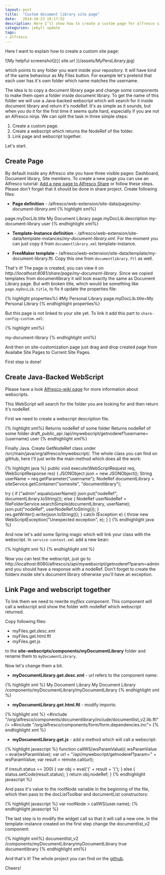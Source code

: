 ```yaml
---
layout: post
title:  "Custom document library site page"
date:   2014-10-23 19:17:52
description: Here I'll show how to create a custom page for alfresco site which points to some folder inside document library.
categories: jekyll update
tags: 
- alfresco
---
```


Here I want to explain how to create a custom site page:

![My helpful screenshot]({{ site.url }}/assets/MyPersLibrary.jpg)

which points to any folder you want inside your repository. It will have kind of the same behaviour as My Files button. For example let's pretend that each user has it's own folder which name matches the username.

The idea is to copy a document library page and change some components to make them open a folder inside document library. To get the name of this folder we will use a Java-backed webscript which will search for it inside document library and return it's nodeRef. It's as simple as it sounds, but when you do it for the first time it seems quite hard, especially if you are not an Alfresco ninja. We can split the task in three simple steps:

1. Create a custom page. 
2. Create a webscript which returns the NodeRef of the folder.
3. Link page and webscript together.

Let's start.

## Create Page

By default inside any Alfresco site you have three visible pages: Dashboard, Document library, Site members. To create a new page you can use an Alfresco tutorial: [Add a new page to Alfresco Share][add-page-tutorial] or follow these steps. Please don't forget that it should be done in share project. Create following files:

* **Page definition** - /alfresco/web-extension/site-data/pages/_my-document-library.xml_
{% highlight xml%}
<page>
  <title>My Document Library</title>
  <title-id>page.myDocLib.title</title-id>
  <description>My Document Library</description>
  <description-id>page.myDocLib.description</description-id>
  <template-instance>my-document-library</template-instance>
  <authentication>user</authentication>
</page>
{% endhighlight xml%}

* **Template-Instance definition** - /alfresco/web-extension/site-data/template-instances/_my-document-library.xml_. For the moment you can just copy it from `documentlibrary.xml` template-instance. 

* **FreeMaker template** - /alfresco/web-extension/site-data/template/my-document-library.ftl.
Copy this one from `documentlibrary.ftl` as well.

That's it! The page is created, you can view it on _http://localhost:8081/share/page/my-document-library_. Since we copied templates from documentlibrary it will look exactly the same as Document Library page. But with broken title, which would be something like `page.myDocLib.title`, to fix it update the properties file:

{% highlight properties%}
#My Personal Library
page.myDocLib.title=My Personal Library
{% endhighlight properties%}

But this page is not linked to your site yet. To link it add this part to `share-config-custom.xml`:

{% highlight xml%}
<!-- Add a custom page type -->
<config evaluator="string-compare" condition="SitePages">
  <pages>
    <page id="my-document-library">my-document-library</page>
  </pages>
</config>
{% endhighlight xml%}

And then on site-customization page just drag and drop created page from Availabe Site Pages to Current Site Pages.

First step is done!

## Create Java-Backed WebScript

Please have a look [Alfresco-wiki page][webscript-wiki] for more information about webscripts.

This WebScript will search for the folder you are looking for and then return it's nodeRef.

First we need to create a webscript description file.

{% highlight xml%}
<webscript>
  <shortname>Returns nodeRef of some folder</shortname>
  <description>Returns nodeRef of some folder</description>
  <format default="json"/>
  <lifecycle>draft_public_api</lifecycle>
  <url>/api/mywebscript/getnoderef?username={username}</url>
  <authentication>user</authentication>
</webscript>
{% endhighlight xml%}

Finally Java. Create GetNodeRef class under /src/main/java/org/alfresco/mywebscript/. The whole class you can find on gitHub, here I'll just write the main method which does all the work:

{% highlight java %}
public void execute(WebScriptRequest req, WebScriptResponse res) {
  JSONObject json = new JSONObject();
  String userName = req.getParameter("username");
  NodeRef documentLibrary = siteService.getContainer("somesite", "documentlibrary");

  try  {
    if ("admin".equals(userName))
      json.put("nodeRef", documentLibrary.toString());
    else  {
      NodeRef userNodeRef = fileFolderService.searchSimple(documentLibrary, userName);
      json.put("nodeRef", userNodeRef.toString());
    }
    res.getWriter().write(json.toString());
  }
  catch (Exception e) {
    throw new WebScriptException("Unexpected exception", e);
  }
}
{% endhighlight java %}

And now let's add some Spring magic which will link your class with the webscript. In `service-context.xml` add a new bean:

{% highlight xml %}
<bean id="webscript.getNodeRef.get" class="org.alfresco.mywebscript.GetNodeRef" parent="webscript">
</bean>
{% endhighlight xml %}

Now you can test the webscript, just go to  http://localhost:8080/alfresco/s/api/mywebscript/getnoderef?param=admin and you should have a response with a nodeRef. Don't forget to create the folders inside site's document library otherwise you'll have an exception.

## Link Page and webscript together

To link them we need to rewrite *myfiles* component. This component will call a webscript and show the folder with nodeRef which webscript returned.

Copy following files:

* myFiles.get.desc.xml
* myFiles.get.html.ftl
* myFiles.get.js

to the **site-webscripts/components/myDocumentLibrary** folder and rename them to `myDocumentLibrary`.

 Now let's change them a bit.

* **myDocumentLibrary.get.desc.xml** - url refers to the component name:

{% highlight xml %}
<webscript>
  <shortname>My Document Library</shortname>
  <description>My Document Library</description>
  <url>/components/myDocumentLibrary/myDocumentLibrary</url>
</webscript>
{% endhighlight xml %}

* **myDocumentLibrary.get.html.ftl** - modify imports:

{% highlight xml %}
<#include "/org/alfresco/components/documentlibrary/include/documentlist_v2.lib.ftl" />
<#include "/org/alfresco/components/form/form.dependencies.inc">
{% endhighlight xml %}

* **myDocumentLibrary.get.js** - add a method which will call a webscript:

{% highlight javascript %}
function callWS(wsParamValue){
  wsParamValue = eval(wsParamValue);
  var url = "/api/mywebscript/getnoderef?param=" + wsParamValue;
  var result = remote.call(url);

  if (result.status == 200)  {
    var obj = eval('(' + result + ')');
  } else {
    status.setCode(result.status);
  }
  return obj.nodeRef;
}
{% endhighlight javascript %}

And pass it's value to the rootNode variable in the beginning of the file, which then pass to the docListToolbar and documentList constructors:

{% highlight javascript %}
var rootNode = callWS(user.name);
{% endhighlight javascript %}

The last step is to modify the widget call so that it will call a new one. In the template-instance created on the first step change the documentlist_v2 component:

{% highlight xml%}
<component>
  <region-id>documentlist_v2</region-id>
  <url>/components/myDocumentLibrary/myDocumentLibrary</url>
  <properties>
    <pagination>true</pagination>
    <dependencyGroup>documentlibrary</dependencyGroup>
  </properties>
</component>
{% endhighlight xml%}

And that's it! The whole project you can find on the [github].

Cheers!

[add-page-tutorial]: http://docs.alfresco.com/4.1/tasks/tutorial-share-add-page.html
[webscript-wiki]: https://wiki.alfresco.com/wiki/Web_Scripts
[github]: https://github.com/streetturtle/Alfresco/tree/master/PageSiteExample
